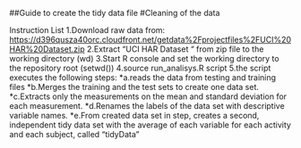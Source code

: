 ##Guide to create the tidy data file
#Cleaning of the data

Instruction List
1.Download raw data from:
https://d396qusza40orc.cloudfront.net/getdata%2Fprojectfiles%2FUCI%20HAR%20Dataset.zip 
2.Extract “UCI HAR Dataset “ from zip file to the working directory (wd)
3.Start  R console and set the working directory to the repository root (setwd())
4.source run_analisys.R script
5.the script executes the following steps:
*a.reads the data from testing and training files
*b.Merges the training and the test sets to create one data set.
*c.Extracts only the measurements on the mean and standard deviation for each measurement. 
*d.Renames the labels of the data set with descriptive variable names. 
*e.From created  data set in step, creates a second, independent tidy data set with the average of each variable for each activity and each subject, called “tidyData”

